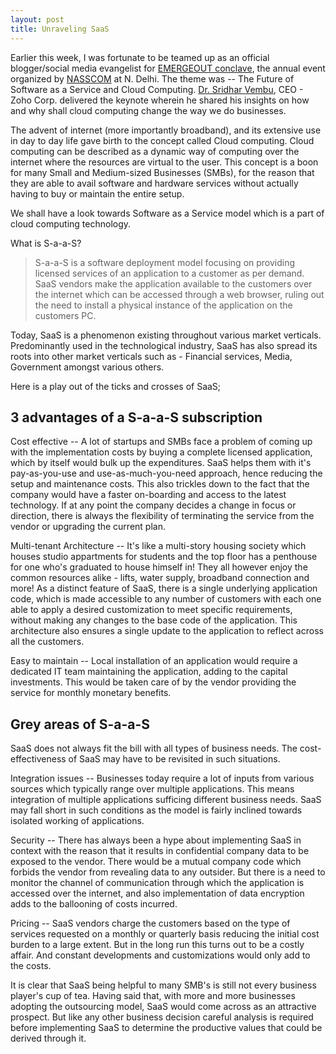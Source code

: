 ```yaml
---
layout: post
title: Unraveling SaaS
---
```


Earlier this week, I was fortunate to be teamed up as an official blogger/social media evangelist for <a href="http://www.nasscom.in/nasscom/templates/flagshipEvents.aspx?id=56935">EMERGEOUT conclave</a>, the annual event organized by <a href="http://en.wikipedia.org/wiki/NASSCOM">NASSCOM</a> at N. Delhi. The theme was -- The Future of Software as a Service and Cloud Computing. <a href="http://www.crunchbase.com/person/sridhar-vembu">Dr. Sridhar Vembu</a>, CEO - Zoho Corp. delivered the keynote wherein he shared his insights on how and why shall cloud computing change the way we do businesses.

The advent of internet (more importantly broadband), and its extensive use in day to day life gave birth to the concept called Cloud computing. Cloud computing can be described as a dynamic way of computing over the internet where the resources are virtual to the user. This concept is a boon for many Small and Medium-sized Businesses (SMBs), for the reason that they are able to avail software and hardware services without actually having to buy or maintain the entire setup.

We shall have a look towards Software as a Service model which is a part of cloud computing technology.

What is S-a-a-S?

> S-a-a-S is a software deployment model focusing on providing licensed services of an application to a customer as per demand. SaaS vendors make the application available to the customers over the internet which can be accessed through a web browser, ruling out the need to install a physical instance of the application on the customers PC.

Today, SaaS is a phenomenon existing throughout various market verticals. Predominantly used in the technological industry, SaaS has also spread its roots into other market verticals such as - Financial services, Media, Government amongst various others.

Here is a play out of the ticks and crosses of SaaS;

## 3 advantages of a S-a-a-S subscription

Cost effective -- A lot of startups and SMBs face a problem of coming up with the implementation costs by buying a complete licensed application, which by itself would bulk up the expenditures. SaaS helps them with it's pay-as-you-use and use-as-much-you-need approach, hence reducing the setup and maintenance costs. This also trickles down to the fact that the company would have a faster on-boarding and access to the latest technology. If at any point the company decides a change in focus or direction, there is always the flexibility of terminating the service from the vendor or upgrading the current plan.

Multi-tenant Architecture -- It's like a multi-story housing society which houses studio appartments for students and the top floor has a penthouse for one who's graduated to house himself in! They all however enjoy the common resources alike - lifts, water supply, broadband connection and more! As a distinct feature of SaaS, there is a single underlying application code, which is made accessible to any number of customers with each one able to apply a desired customization to meet specific requirements, without making any changes to the base code of the application. This architecture also ensures a single update to the application to reflect across all the customers.

Easy to maintain -- Local installation of an application would require a dedicated IT team maintaining the application, adding to the capital investments. This would be taken care of by the vendor providing the service for monthly monetary benefits.

## Grey areas of S-a-a-S

SaaS does not always fit the bill with all types of business needs. The cost-effectiveness of SaaS may have to be revisited in such situations.

Integration issues -- Businesses today require a lot of inputs from various sources which typically range over multiple applications. This means integration of multiple applications sufficing different business needs. SaaS may fall short in such conditions as the model is fairly inclined towards isolated working of applications.

Security -- There has always been a hype about implementing SaaS in context with the reason that it results in confidential company data to be exposed to the vendor. There would be a mutual company code which forbids the vendor from revealing data to any outsider. But there is a need to monitor the channel of communication through which the application is accessed over the internet, and also implementation of data encryption adds to the ballooning of costs incurred.

Pricing -- SaaS vendors charge the customers based on the type of services requested on a monthly or quarterly basis reducing the initial cost burden to a large extent. But in the long run this turns out to be a costly affair. And constant developments and customizations would only add to the costs.

It is clear that SaaS being helpful to many SMB's is still not every business player's cup of tea. Having said that, with more and more businesses adopting the outsourcing model, SaaS would come across as an attractive prospect. But like any other business decision careful analysis is required before implementing SaaS to determine the productive values that could be derived through it.
